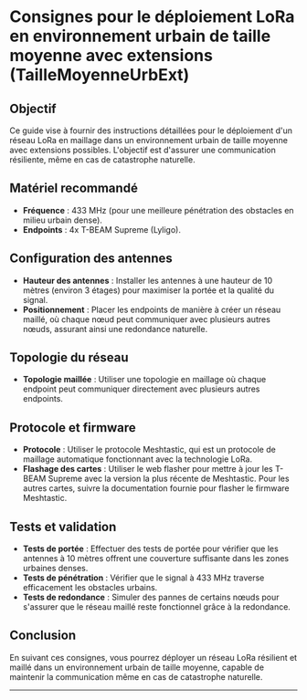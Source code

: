 # Consignes pour le déploiement LoRa en environnement urbain de taille moyenne avec extensions (TailleMoyenneUrbExt)

## Objectif

Ce guide vise à fournir des instructions détaillées pour le déploiement d'un réseau LoRa en maillage dans un environnement urbain de taille moyenne avec extensions possibles. L'objectif est d'assurer une communication résiliente, même en cas de catastrophe naturelle.

## Matériel recommandé

- **Fréquence** : 433 MHz (pour une meilleure pénétration des obstacles en milieu urbain dense).
- **Endpoints** : 4x T-BEAM Supreme (Lyligo).

## Configuration des antennes

- **Hauteur des antennes** : Installer les antennes à une hauteur de 10 mètres (environ 3 étages) pour maximiser la portée et la qualité du signal.
- **Positionnement** : Placer les endpoints de manière à créer un réseau maillé, où chaque nœud peut communiquer avec plusieurs autres nœuds, assurant ainsi une redondance naturelle.

## Topologie du réseau

- **Topologie maillée** : Utiliser une topologie en maillage où chaque endpoint peut communiquer directement avec plusieurs autres endpoints.

## Protocole et firmware

- **Protocole** : Utiliser le protocole Meshtastic, qui est un protocole de maillage automatique fonctionnant avec la technologie LoRa.
- **Flashage des cartes** : Utiliser le web flasher pour mettre à jour les T-BEAM Supreme avec la version la plus récente de Meshtastic. Pour les autres cartes, suivre la documentation fournie pour flasher le firmware Meshtastic.

## Tests et validation

- **Tests de portée** : Effectuer des tests de portée pour vérifier que les antennes à 10 mètres offrent une couverture suffisante dans les zones urbaines denses.
- **Tests de pénétration** : Vérifier que le signal à 433 MHz traverse efficacement les obstacles urbains.
- **Tests de redondance** : Simuler des pannes de certains nœuds pour s'assurer que le réseau maillé reste fonctionnel grâce à la redondance.

## Conclusion

En suivant ces consignes, vous pourrez déployer un réseau LoRa résilient et maillé dans un environnement urbain de taille moyenne, capable de maintenir la communication même en cas de catastrophe naturelle.

---
